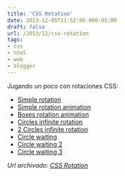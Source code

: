 ```yaml
---
title: 'CSS Rotation'
date: 2013-12-05T11:52:00.000-05:00
draft: false
url: /2013/12/css-rotation
tags: 
- css
- html
- web
- blogger
---
```


Jugando un poco con rotaciones CSS:  

*   [Simple rotation](http://jsfiddle.net/rulokc/vqPdH/)
*   [Simple rotation animation](http://jsfiddle.net/rulokc/5ZHzg/)
*   [Boxes rotation animation](http://jsfiddle.net/rulokc/B2FCz/)
*   [Circles infinite rotation](http://jsfiddle.net/rulokc/9jxag/)
*   [2 Circles infinite rotation](http://jsfiddle.net/rulokc/Pnm8P/)
*   [Circle waiting](http://jsfiddle.net/rulokc/KyD79/)
*   [Circle waiting 2](http://jsfiddle.net/rulokc/pc5eU/)
*   [Circle waiting 3](http://jsfiddle.net/rulokc/5fXF7/)

_*Url archivado: [CSS Rotation](https://akcdev.blogspot.com/2013/12/css-rotation.html)*_
